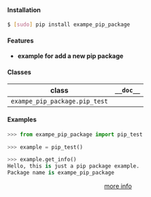 #### Installation
```bash
$ [sudo] pip install exampe_pip_package
```

#### Features
*   **example for add a new pip package**

#### Classes
class|`__doc__`
-|-
`exampe_pip_package.pip_test` |

#### Examples
```python
>>> from exampe_pip_package import pip_test

>>> example = pip_test()

>>> example.get_info()
Hello, this is just a pip package example.
Package name is exampe_pip_package

```

<p align="center">
    <a href="https://github.com/xingangshi">more info</a>
</p>
